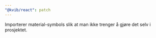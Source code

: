 ```yaml
---
"@kvib/react": patch
---
```


Importerer material-symbols slik at man ikke trenger å gjøre det selv i prosjektet.
